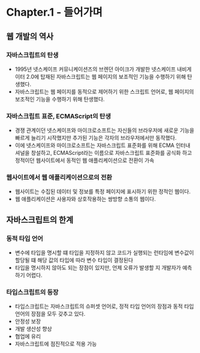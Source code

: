 # Chapter.1 - 들어가며


## 웹 개발의 역사
### 자바스크립트의 탄생
- 1995년 넷스케이프 커뮤니케이션즈의 브렌던 아이크가 개발한 넷스케이프 내비게이터 2.0에 탑재된 자바스크립트는 웹 페이지의 보조적인 기능을 수행하기 위해 탄생했다.
- 자바스크립트는 웹 페이지를 동적으로 제어하기 위한 스크립트 언어로, 웹 페이지의 보조적인 기능을 수행하기 위해 탄생했다.


### 자바스크립트 표준, ECMAScript의 탄생
- 경쟁 관계이던 넷스케이프와 마이크로소프트는 자신들의 브라우저에 새로운 기능을 빠르게 늘리기 시작했지만 추가된 기능은 각자의 브라우저에서만 동작했다.
- 이에 넷스케이프와 마이크로소프트는 자바스크립트 표준화를 위해 ECMA 인터내셔널을 창설하고, ECMAScript라는 이름으로 자바스크립트 표준화를 공식화 하고 정적이던 웹사이트에서 동적인 웹 애플리케이션으로 전환이 가속


### 웹사이트에서 웹 애플리케이션으로의 전환
- 웹사이트는 수집된 데이터 및 정보를 특정 페이지에 표시하기 위한 정적인 웹이다.
- 웹 애플리케이션은 사용자와 상호작용하는 쌍방향 소통의 웹이다.


## 자바스크립트의 한계

### 동적 타입 언어
- 변수에 타입을 명시할 떄 타입을 지정하지 않고 코드가 실행되는 런타임에 변수값이 할당될 떄 해당 값의 타입에 따라 변수 타입이 결정된다
- 타입을 명시하지 않아도 되는 장점이 있지만, 언제 오류가 발생할 지 개발자가 예측하기 어렵다.

### 타입스크립트의 등장
- 타입스크립트는 자바스크립트의 슈퍼셋 언어로, 정적 타입 언어의 장점과 동적 타입 언어의 장점을 모두 갖추고 있다.
- 안정성 보장
- 개발 생산성 향상
- 협업에 유리
- 자바스크립트에 점진적으로 적용 가능